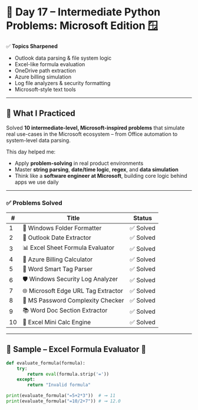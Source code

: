 # 🧠 Day 17 – Intermediate Python Problems: Microsoft Edition 🪟

✅ **Topics Sharpened**
- Outlook data parsing & file system logic  
- Excel-like formula evaluation  
- OneDrive path extraction  
- Azure billing simulation  
- Log file analyzers & security formatting  
- Microsoft-style text tools  

---

## 🚀 What I Practiced

Solved **10 intermediate-level, Microsoft-inspired problems** that simulate real use-cases in the Microsoft ecosystem – from Office automation to system-level data parsing.

This day helped me:
- Apply **problem-solving** in real product environments  
- Master **string parsing**, **date/time logic**, **regex**, and **data simulation**  
- Think like a **software engineer at Microsoft**, building core logic behind apps we use daily  

---

### ✅ Problems Solved

| #  | Title                                      | Status    |
|----|--------------------------------------------|-----------|
| 1  | 📁 Windows Folder Formatter                | ✅ Solved |
| 2  | 📅 Outlook Date Extractor                  | ✅ Solved |
| 3  | 📊 Excel Sheet Formula Evaluator           | ✅ Solved |
| 4  | 🧾 Azure Billing Calculator                | ✅ Solved |
| 5  | 📎 Word Smart Tag Parser                   | ✅ Solved |
| 6  | 🛡️ Windows Security Log Analyzer           | ✅ Solved |
| 7  | 🌐 Microsoft Edge URL Tag Extractor        | ✅ Solved |
| 8  | 🔐 MS Password Complexity Checker          | ✅ Solved |
| 9  | 📚 Word Doc Section Extractor              | ✅ Solved |
| 10 | 🧮 Excel Mini Calc Engine                  | ✅ Solved |

---

## 🧪 Sample – Excel Formula Evaluator 🔢

```python
def evaluate_formula(formula):
    try:
        return eval(formula.strip('='))
    except:
        return "Invalid formula"

print(evaluate_formula("=5+2*3"))  # ➞ 11
print(evaluate_formula("=10/2+7")) # ➞ 12.0
